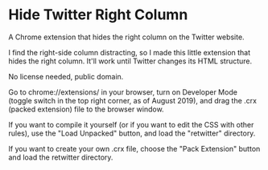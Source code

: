 # Hide Twitter Right Column

A Chrome extension that hides the right column on the Twitter website.

I find the right-side column distracting, so I made this little extension that hides the right column. It'll work until Twitter changes its HTML structure.

No license needed, public domain.

Go to chrome://extensions/ in your browser, turn on Developer Mode (toggle switch in the top right corner, as of August 2019), and drag the .crx (packed extension) file to the browser window. 

If you want to compile it yourself (or if you want to edit the CSS with other rules), use the "Load Unpacked" button, and load the "retwitter" directory.

If you want to create your own .crx file, choose the "Pack Extension" button and load the retwitter directory.
